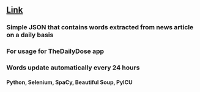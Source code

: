 ## [Link](https://adammgerber.github.io)
### Simple JSON that contains words extracted from news article on a daily basis
### For usage for TheDailyDose app
### Words update automatically every 24 hours
#### Python, Selenium, SpaCy, Beautiful Soup, PyICU
